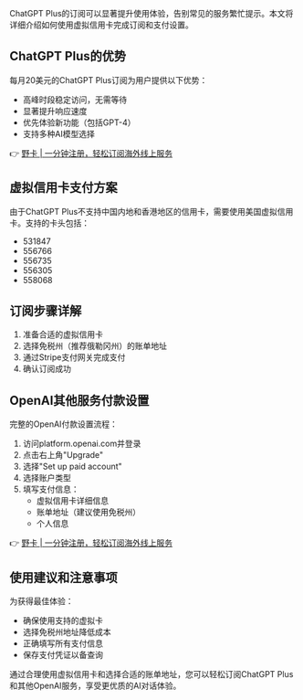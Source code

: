 ChatGPT Plus的订阅可以显著提升使用体验，告别常见的服务繁忙提示。本文将详细介绍如何使用虚拟信用卡完成订阅和支付设置。

## ChatGPT Plus的优势

每月20美元的ChatGPT Plus订阅为用户提供以下优势：

- 高峰时段稳定访问，无需等待
- 显著提升响应速度
- 优先体验新功能（包括GPT-4）
- 支持多种AI模型选择

👉 [野卡 | 一分钟注册，轻松订阅海外线上服务](https://bit.ly/bewildcard)

## 虚拟信用卡支付方案

由于ChatGPT Plus不支持中国内地和香港地区的信用卡，需要使用美国虚拟信用卡。支持的卡头包括：
- 531847
- 556766
- 556735
- 556305
- 558068

## 订阅步骤详解

1. 准备合适的虚拟信用卡
2. 选择免税州（推荐俄勒冈州）的账单地址
3. 通过Stripe支付网关完成支付
4. 确认订阅成功

## OpenAI其他服务付款设置

完整的OpenAI付款设置流程：

1. 访问platform.openai.com并登录
2. 点击右上角"Upgrade"
3. 选择"Set up paid account"
4. 选择账户类型
5. 填写支付信息：
   - 虚拟信用卡详细信息
   - 账单地址（建议使用免税州）
   - 个人信息

👉 [野卡 | 一分钟注册，轻松订阅海外线上服务](https://bit.ly/bewildcard)

## 使用建议和注意事项

为获得最佳体验：
- 确保使用支持的虚拟卡
- 选择免税州地址降低成本
- 正确填写所有支付信息
- 保存支付凭证以备查询

通过合理使用虚拟信用卡和选择合适的账单地址，您可以轻松订阅ChatGPT Plus和其他OpenAI服务，享受更优质的AI对话体验。